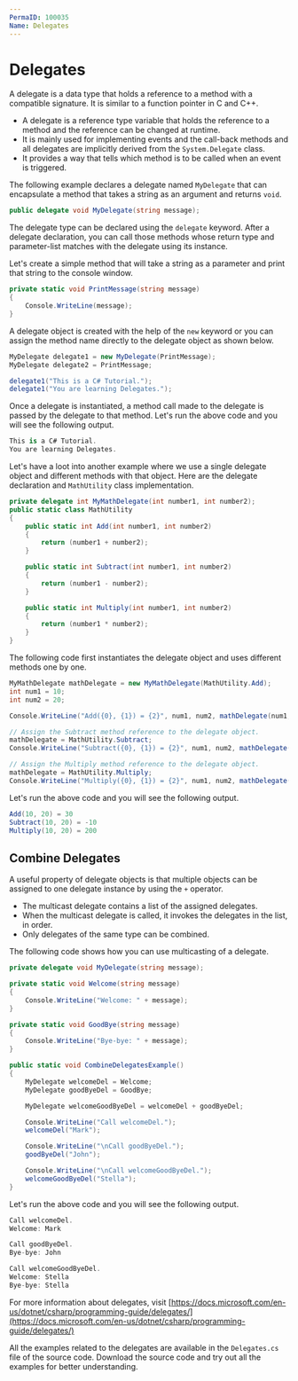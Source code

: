 ```yaml
---
PermaID: 100035
Name: Delegates
---
```


# Delegates

A delegate is a data type that holds a reference to a method with a compatible signature. It is similar to a function pointer in C and C++.

 - A delegate is a reference type variable that holds the reference to a method and the reference can be changed at runtime.
 - It is mainly used for implementing events and the call-back methods and all delegates are implicitly derived from the `System.Delegate` class.
 - It provides a way that tells which method is to be called when an event is triggered.

The following example declares a delegate named `MyDelegate` that can encapsulate a method that takes a string as an argument and returns `void`.

```csharp
public delegate void MyDelegate(string message);
```

The delegate type can be declared using the `delegate` keyword. After a delegate declaration, you can call those methods whose return type and parameter-list matches with the delegate using its instance.

Let's create a simple method that will take a string as a parameter and print that string to the console window.

```csharp
private static void PrintMessage(string message)
{
    Console.WriteLine(message);
}
```

A delegate object is created with the help of the `new` keyword or you can assign the method name directly to the delegate object as shown below. 

```csharp
MyDelegate delegate1 = new MyDelegate(PrintMessage);
MyDelegate delegate2 = PrintMessage;

delegate1("This is a C# Tutorial.");
delegate1("You are learning Delegates.");
```

Once a delegate is instantiated, a method call made to the delegate is passed by the delegate to that method. Let's run the above code and you will see the following output.

```csharp
This is a C# Tutorial.
You are learning Delegates.
```

Let's have a loot into another example where we use a single delegate object and different methods with that object. Here are the delegate declaration and `MathUtility` class implementation.

```csharp
private delegate int MyMathDelegate(int number1, int number2);
public static class MathUtility
{
    public static int Add(int number1, int number2)
    {
        return (number1 + number2);
    }

    public static int Subtract(int number1, int number2)
    {
        return (number1 - number2);
    }

    public static int Multiply(int number1, int number2)
    {
        return (number1 * number2);
    }
}
```

The following code first instantiates the delegate object and uses different methods one by one.

```csharp
MyMathDelegate mathDelegate = new MyMathDelegate(MathUtility.Add);
int num1 = 10;
int num2 = 20;

Console.WriteLine("Add({0}, {1}) = {2}", num1, num2, mathDelegate(num1, num2));

// Assign the Subtract method reference to the delegate object.
mathDelegate = MathUtility.Subtract;
Console.WriteLine("Subtract({0}, {1}) = {2}", num1, num2, mathDelegate(num1, num2));

// Assign the Multiply method reference to the delegate object.
mathDelegate = MathUtility.Multiply;
Console.WriteLine("Multiply({0}, {1}) = {2}", num1, num2, mathDelegate(num1, num2));
```

Let's run the above code and you will see the following output.

```csharp
Add(10, 20) = 30
Subtract(10, 20) = -10
Multiply(10, 20) = 200
```

## Combine Delegates

A useful property of delegate objects is that multiple objects can be assigned to one delegate instance by using the `+` operator. 

 - The multicast delegate contains a list of the assigned delegates. 
 - When the multicast delegate is called, it invokes the delegates in the list, in order. 
 - Only delegates of the same type can be combined.

The following code shows how you can use multicasting of a delegate.

```csharp
private delegate void MyDelegate(string message);

private static void Welcome(string message)
{
    Console.WriteLine("Welcome: " + message);
}

private static void GoodBye(string message)
{
    Console.WriteLine("Bye-bye: " + message);
}

public static void CombineDelegatesExample()
{
    MyDelegate welcomeDel = Welcome;
    MyDelegate goodByeDel = GoodBye;

    MyDelegate welcomeGoodByeDel = welcomeDel + goodByeDel;

    Console.WriteLine("Call welcomeDel.");
    welcomeDel("Mark");

    Console.WriteLine("\nCall goodByeDel.");
    goodByeDel("John");

    Console.WriteLine("\nCall welcomeGoodByeDel.");
    welcomeGoodByeDel("Stella");
}
```

Let's run the above code and you will see the following output.

```csharp
Call welcomeDel.
Welcome: Mark

Call goodByeDel.
Bye-bye: John

Call welcomeGoodByeDel.
Welcome: Stella
Bye-bye: Stella
```

For more information about delegates, visit [https://docs.microsoft.com/en-us/dotnet/csharp/programming-guide/delegates/](https://docs.microsoft.com/en-us/dotnet/csharp/programming-guide/delegates/)

All the examples related to the delegates are available in the `Delegates.cs` file of the source code. Download the source code and try out all the examples for better understanding.
